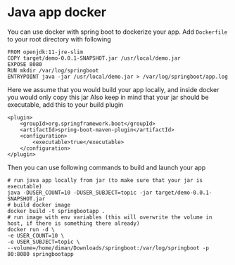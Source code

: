 # Java app docker

You can use docker with spring boot to dockerize your app.
Add `Dockerfile` to your root directory with following
```
FROM openjdk:11-jre-slim
COPY target/demo-0.0.1-SNAPSHOT.jar /usr/local/demo.jar
EXPOSE 8080
RUN mkdir /var/log/springboot
ENTRYPOINT java -jar /usr/local/demo.jar > /var/log/springboot/app.log
```
Here we assume that you would build your app locally, and inside docker you would only copy this jar
Also keep in mind that your jar should be executable, add this to your build plugin
```
<plugin>
    <groupId>org.springframework.boot</groupId>
    <artifactId>spring-boot-maven-plugin</artifactId>
    <configuration>
        <executable>true</executable>
    </configuration>
</plugin>
```
Then you can use following commands to build and launch your app
```
# run java app locally from jar (to make sure that your jar is executable)
java -DUSER_COUNT=10 -DUSER_SUBJECT=topic -jar target/demo-0.0.1-SNAPSHOT.jar
# build docker image
docker build -t springbootapp .
# run image with env variables (this will overwrite the volume in host, if there is something there already)
docker run -d \
-e USER_COUNT=10 \
-e USER_SUBJECT=topic \
--volume=/home/diman/Downloads/springboot:/var/log/springboot -p 80:8080 springbootapp
```